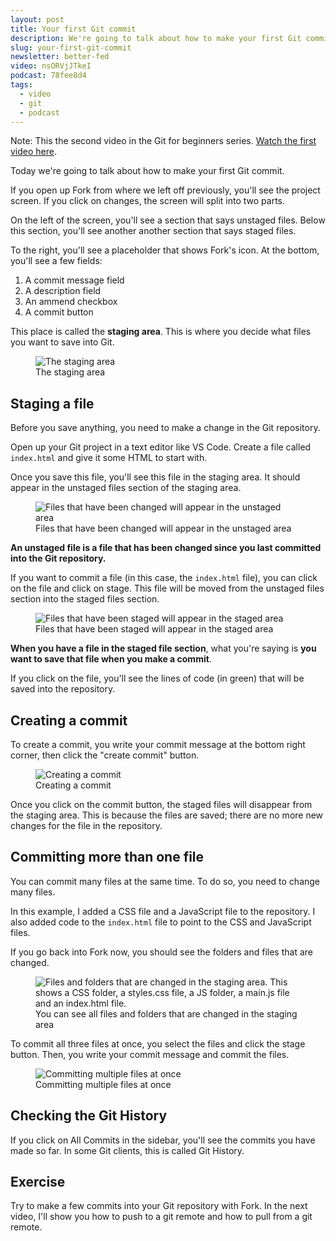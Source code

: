 ```yaml
---
layout: post
title: Your first Git commit
description: We're going to talk about how to make your first Git commit.
slug: your-first-git-commit
newsletter: better-fed
video: nsORVjJTkeI
podcast: 78fee8d4
tags:
  - video
  - git
  - podcast
---
```


Note: This the second video in the Git for beginners series. [Watch the first video here][1].

Today we're going to talk about how to make your first Git commit.

<!-- more -->

If you open up Fork from where we left off previously, you'll see the project screen. If you click on changes, the screen will split into two parts.

On the left of the screen, you'll see a section that says unstaged files. Below this section, you'll see another another section that says staged files.

To the right, you'll see a placeholder that shows Fork's icon. At the bottom, you'll see a few fields:

1. A commit message field
2. A description field
3. An ammend checkbox
4. A commit button

This place is called the **staging area**. This is where you decide what files you want to save into Git.

<figure>
  <img src="/images/2018/your-first-commit/staging-area.png" alt="The staging area">
  <figcaption aria-hidden>The staging area</figcaption>
</figure>

## Staging a file

Before you save anything, you need to make a change in the Git repository.

Open up your Git project in a text editor like VS Code. Create a file called `index.html` and give it some HTML to start with.

Once you save this file, you'll see this file in the staging area. It should appear in the unstaged files section of the staging area.

<figure>
  <img src="/images/2018/your-first-commit/unstaged-file.png" alt="Files that have been changed will appear in the unstaged area">
  <figcaption aria-hidden>Files that have been changed will appear in the unstaged area</figcaption>
</figure>

**An unstaged file is a file that has been changed since you last committed into the Git repository.**

If you want to commit a file (in this case, the `index.html` file), you can click on the file and click on stage. This file will be moved from the unstaged files section into the staged files section.

<figure>
  <img src="/images/2018/your-first-commit/staged-file.png" alt="Files that have been staged will appear in the staged area">
  <figcaption aria-hidden>Files that have been staged will appear in the staged area</figcaption>
</figure>

**When you have a file in the staged file section**, what you're saying is **you want to save that file when you make a commit**.

If you click on the file, you'll see the lines of code (in green) that will be saved into the repository.

## Creating a commit

To create a commit, you write your commit message at the bottom right corner, then click the "create commit" button.

<figure>
  <img src="/images/2018/your-first-commit/creating-a-commit.png" alt="Creating a commit">
  <figcaption aria-hidden>Creating a commit</figcaption>
</figure>

Once you click on the commit button, the staged files will disappear from the staging area. This is because the files are saved; there are no more new changes for the file in the repository.

## Committing more than one file

You can commit many files at the same time. To do so, you need to change many files.

In this example, I added a CSS file and a JavaScript file to the repository. I also added code to the `index.html` file to point to the CSS and JavaScript files.

If you go back into Fork now, you should see the folders and files that are changed.

<figure>
  <img src="/images/2018/your-first-commit/staging-area-multiple.png" alt="Files and folders that are changed in the staging area. This shows a CSS folder, a styles.css file, a JS folder, a main.js file and an index.html file. ">
  <figcaption>You can see all files and folders that are changed in the staging area</figcaption>
</figure>

To commit all three files at once, you select the files and click the stage button. Then, you write your commit message and commit the files.

<figure>
  <img src="/images/2018/your-first-commit/commit-multi.png" alt="Committing multiple files at once">
  <figcaption aria-hidden>Committing multiple files at once</figcaption>
</figure>

## Checking the Git History

If you click on All Commits in the sidebar, you'll see the commits you have made so far. In some Git clients, this is called Git History.

## Exercise

Try to make a few commits into your Git repository with Fork. In the next video, I'll show you how to push to a git remote and how to pull from a git remote.

[1]:	/blog/setting-up-git
